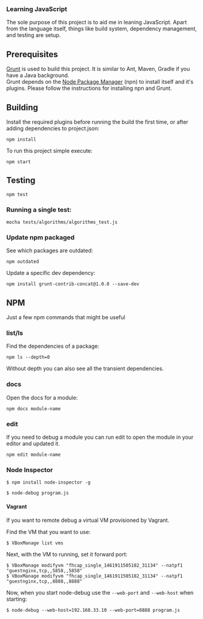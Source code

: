 ### Learning JavaScript
The sole purpose of this project is to aid me in leaning JavaScript. Apart from the language itself, things like build system, dependency management, 
and testing are setup.

## Prerequisites
[Grunt](http://gruntjs.com/) is used to build this project. It is similar to Ant, Maven, Gradle if you have a Java background.   
Grunt depends on the [Node Package Manager](https://npmjs.org/) (npn) to install itself and it's plugins. Please follow the instructions
for installing npn and Grunt.

## Building
Install the required plugins before running the build the first time, or after adding dependencies to project.json:

    npm install

To run this project simple execute:

    npm start

## Testing

    npm test

### Running a single test:

    mocha tests/algorithms/algorithms_test.js


### Update npm packaged
See which packages are outdated:

    npm outdated

Update a specific dev dependency:

    npm install grunt-contrib-concat@1.0.0 --save-dev


## NPM
Just a few npm commands that might be useful

### list/ls
Find the dependencies of a package:

    npm ls --depth=0

Without depth you can also see all the transient dependencies.

### docs
Open the docs for a module:

    npm docs module-name

### edit
If you need to debug a module you can run edit to open the module in your editor and
updated it.

    npm edit module-name


### Node Inspector
```shell
$ npm install node-inspector -g
```

```shell
$ node-debug program.js
```

#### Vagrant
If you want to remote debug a virtual VM provisioned by Vagrant.

Find the VM that you want to use:

```shell
$ VBoxManage list vms
```

Next, with the VM to running, set it forward port: 

```shell
$ VBoxManage modifyvm "fhcap_single_1461911505182_31134" --natpf1 "guestnginx,tcp,,5858,,5858"
$ VBoxManage modifyvm "fhcap_single_1461911505182_31134" --natpf1 "guestnginx,tcp,,8888,,8888"
```

Now, when you start node-debug use the ```--web-port``` and ```--web-host```  when starting:

```shell
$ node-debug --web-host=192.168.33.10 --web-port=8888 program.js
```



